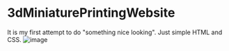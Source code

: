 # 3dMiniaturePrintingWebsite
It is my first attempt to do "something nice looking". Just simple HTML and CSS.
![image](https://user-images.githubusercontent.com/84286254/214933718-f8608edf-da9a-4b0f-a1c6-3ccfd6861a99.png)
